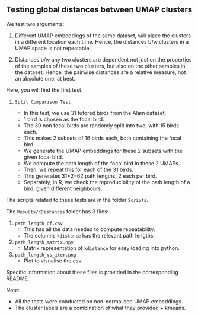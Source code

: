 ## Testing global distances between UMAP clusters

We test two arguments:

1. Different UMAP embeddings of the same dataset, will place the clusters in a different location each time. Hence, the distances b/w clusters in a UMAP space is not repeatable.

2. Distances b/w any two clusters are dependent not just on the properties of the samples of these two clusters, but also on the other samples in the dataset. Hence, the pairwise distances are a relative measure, not an absolute one, at best.

Here, you will find the first test.

1. `Split Comparison Test`

	- In this test, we use 31 tutored birds from the Alam dataset.
	- 1 bird is chosen as the focal bird.
	- The 30 non focal birds are randomly split into two, with 15 birds each.
	- This makes 2 subsets of 16 birds each, both containing the focal bird.
	- We generate the UMAP embeddings for these 2 subsets with the given focal bird.
	- We compute the path length of the focal bird in these 2 UMAPs.
	- Then, we repeat this for each of the 31 birds.
	- This generates 31*2=62 path lengths, 2 each per bird.
	- Separately, in R, we check the reproducibility of the path length of a bird, given different neighbours.


The scripts related to these tests are in the folder `Scripts`.

The `Results/KDistances` folder has 3 files:-
1. `path_length_df.csv`
	- This has all the data needed to compute repeatability.
	- The columns `kdistance` has the relevant path lengths.
2. `path_length_matrix.npy`
	- Matrix representation of `kdistance` for easy loading into python.
3. `path_length_vs_iter.png`
	- Plot to visualise the csv.
	
Specific information  about  these  files is provided in the corresponding README.




Note:

- All the tests were conducted on non-normalised UMAP embeddings.
- The cluster labels are a combination of what they provided + kmeans.